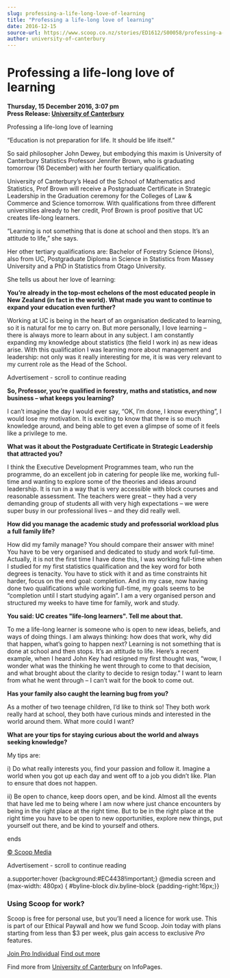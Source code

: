 ```yaml
---
slug: professing-a-life-long-love-of-learning
title: "Professing a life-long love of learning"
date: 2016-12-15
source-url: https://www.scoop.co.nz/stories/ED1612/S00058/professing-a-life-long-love-of-learning.htm
author: university-of-canterbury
---
```

Professing a life-long love of learning
=======================================

**Thursday, 15 December 2016, 3:07 pm**  
**Press Release: [University of Canterbury](https://info.scoop.co.nz/University_of_Canterbury)**

Professing a life-long love of learning

“Education is not preparation for life. It should be life itself.”

So said philosopher John Dewey, but embodying this maxim is University of Canterbury Statistics Professor Jennifer Brown, who is graduating tomorrow (16 December) with her fourth tertiary qualification.

University of Canterbury’s Head of the School of Mathematics and Statistics, Prof Brown will receive a Postgraduate Certificate in Strategic Leadership in the Graduation ceremony for the Colleges of Law & Commerce and Science tomorrow. With qualifications from three different universities already to her credit, Prof Brown is proof positive that UC creates life-long learners.

“Learning is not something that is done at school and then stops. It’s an attitude to life,” she says.

Her other tertiary qualifications are: Bachelor of Forestry Science (Hons), also from UC, Postgraduate Diploma in Science in Statistics from Massey University and a PhD in Statistics from Otago University.

She tells us about her love of learning:

**You’re already in the top-most echelons of the most educated people in New Zealand (in fact in the world). What made you want to continue to expand your education even further?**

Working at UC is being in the heart of an organisation dedicated to learning, so it is natural for me to carry on. But more personally, I love learning – there is always more to learn about in any subject. I am constantly expanding my knowledge about statistics (the field I work in) as new ideas arise. With this qualification I was learning more about management and leadership: not only was it really interesting for me, it is was very relevant to my current role as the Head of the School.

Advertisement - scroll to continue reading





**So, Professor, you’re qualified in forestry, maths and statistics, and now business – what keeps you learning?**

I can’t imagine the day I would ever say, “OK, I’m done, I know everything”, I would lose my motivation. It is exciting to know that there is so much knowledge around, and being able to get even a glimpse of some of it feels like a privilege to me.

**What was it about the Postgraduate Certificate in Strategic Leadership that attracted you?**

I think the Executive Development Programmes team, who run the programme, do an excellent job in catering for people like me, working full-time and wanting to explore some of the theories and ideas around leadership. It is run in a way that is very accessible with block courses and reasonable assessment. The teachers were great – they had a very demanding group of students all with very high expectations – we were super busy in our professional lives – and they did really well.

**How did you manage the academic study and professorial workload plus a full family life?**

How did my family manage? You should compare their answer with mine! You have to be very organised and dedicated to study and work full-time. Actually, it is not the first time I have done this, I was working full-time when I studied for my first statistics qualification and the key word for both degrees is tenacity. You have to stick with it and as time constraints hit harder, focus on the end goal: completion. And in my case, now having done two qualifications while working full-time, my goals seems to be “completion until I start studying again”. I am a very organised person and structured my weeks to have time for family, work and study.

**You said: UC creates "life-long learners". Tell me about that.**

To me a life-long learner is someone who is open to new ideas, beliefs, and ways of doing things. I am always thinking: how does that work, why did that happen, what’s going to happen next? Learning is not something that is done at school and then stops. It’s an attitude to life. Here’s a recent example, when I heard John Key had resigned my first thought was, “wow, I wonder what was the thinking he went through to come to that decision, and what brought about the clarity to decide to resign today.” I want to learn from what he went through – I can’t wait for the book to come out.

**Has your family also caught the learning bug from you?**

As a mother of two teenage children, I’d like to think so! They both work really hard at school, they both have curious minds and interested in the world around them. What more could I want?

**What are your tips for staying curious about the world and always seeking knowledge?**

My tips are:

i) Do what really interests you, find your passion and follow it. Imagine a world when you got up each day and went off to a job you didn’t like. Plan to ensure that does not happen.

ii) Be open to chance, keep doors open, and be kind. Almost all the events that have led me to being where I am now where just chance encounters by being in the right place at the right time. But to be in the right place at the right time you have to be open to new opportunities, explore new things, put yourself out there, and be kind to yourself and others.

  
ends

[© Scoop Media](http://www.scoop.co.nz/about/terms.html)  

Advertisement - scroll to continue reading



a.supporter:hover {background:#EC4438!important;} @media screen and (max-width: 480px) { #byline-block div.byline-block {padding-right:16px;}}

### Using Scoop for work?

Scoop is free for personal use, but you’ll need a licence for work use. This is part of our Ethical Paywall and how we fund Scoop. Join today with plans starting from less than $3 per week, plus gain access to exclusive _Pro_ features.  
  
[Join Pro Individual](https://pro.scoop.co.nz/Individual/?from=ProIn24) [Find out more](https://pro.scoop.co.nz/using-scoop-for-work/?from=ProIn24)

Find more from [University of Canterbury](https://info.scoop.co.nz/University_of_Canterbury) on InfoPages.